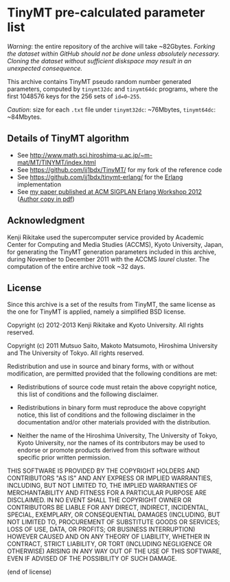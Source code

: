 # TinyMT pre-calculated parameter list

*Warning*: the entire repository of the archive will take ~82Gbytes.
*Forking the dataset within GitHub should not be done unless absolutely necessary.*
*Cloning the dataset without sufficient diskspace may result in an unexpected consequence.*

This archive contains TinyMT pseudo random number generated parameters,
computed by `tinymt32dc` and `tinymt64dc` programs, where the first 1048576
keys for the 256 sets of `id=0~255`.

*Caution*: size for each `.txt` file under `tinymt32dc`: ~76Mbytes, `tinymt64dc`: ~84Mbytes.

## Details of TinyMT algorithm

* See <http://www.math.sci.hiroshima-u.ac.jp/~m-mat/MT/TINYMT/index.html>
* See <https://github.com/jj1bdx/TinyMT/> for my fork of the reference code
* See <https://github.com/jj1bdx/tinymt-erlang/> for the [Erlang](http://www.erlang.org/) implementation
* See [my paper published at ACM SIGPLAN Erlang Workshop 2012](http://doi.acm.org/10.1145/2364489.2364504)
  ([Author copy in pdf](http://www.k2r.org/kenji/papers/file-archive/rikitake-erlang-tinymt-author.pdf))

## Acknowledgment

Kenji Rikitake used the supercomputer service provided by Academic
Center for Computing and Media Studies (ACCMS), Kyoto University, Japan, 
for generating the TinyMT generation parameters included in this archive,
during November to December 2011 with the ACCMS *laurel* cluster.
The computation of the entire archive took ~32 days.

## License

Since this archive is a set of the results from TinyMT,
the same license as the one for TinyMT is applied,
namely a simplified BSD license.

Copyright (c) 2012-2013 Kenji Rikitake and Kyoto University. 
All rights reserved.

Copyright (c) 2011 Mutsuo Saito, Makoto Matsumoto, Hiroshima
University and The University of Tokyo. All rights reserved.

Redistribution and use in source and binary forms, with or without
modification, are permitted provided that the following conditions are
met:

* Redistributions of source code must retain the above copyright
  notice, this list of conditions and the following disclaimer.

* Redistributions in binary form must reproduce the above
  copyright notice, this list of conditions and the following
  disclaimer in the documentation and/or other materials provided
  with the distribution.

* Neither the name of the Hiroshima University, The University of
  Tokyo, Kyoto University, nor the names of its contributors may be
  used to endorse or promote products derived from this software
  without specific prior written permission.

THIS SOFTWARE IS PROVIDED BY THE COPYRIGHT HOLDERS AND CONTRIBUTORS
"AS IS" AND ANY EXPRESS OR IMPLIED WARRANTIES, INCLUDING, BUT NOT
LIMITED TO, THE IMPLIED WARRANTIES OF MERCHANTABILITY AND FITNESS FOR
A PARTICULAR PURPOSE ARE DISCLAIMED. IN NO EVENT SHALL THE COPYRIGHT
OWNER OR CONTRIBUTORS BE LIABLE FOR ANY DIRECT, INDIRECT, INCIDENTAL,
SPECIAL, EXEMPLARY, OR CONSEQUENTIAL DAMAGES (INCLUDING, BUT NOT
LIMITED TO, PROCUREMENT OF SUBSTITUTE GOODS OR SERVICES; LOSS OF USE,
DATA, OR PROFITS; OR BUSINESS INTERRUPTION) HOWEVER CAUSED AND ON ANY
THEORY OF LIABILITY, WHETHER IN CONTRACT, STRICT LIABILITY, OR TORT
(INCLUDING NEGLIGENCE OR OTHERWISE) ARISING IN ANY WAY OUT OF THE USE
OF THIS SOFTWARE, EVEN IF ADVISED OF THE POSSIBILITY OF SUCH DAMAGE.

(end of license)
